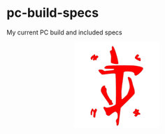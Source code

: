 # pc-build-specs
My current PC build and included specs

<p align="center">
  <img src="/images/slayer.png" width="196" height="196" />
</p>


